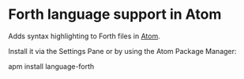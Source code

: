 # Forth language support in Atom

Adds syntax highlighting to Forth files in [Atom](https://atom.io).

Install it via the Settings Pane or by using the Atom Package Manager:

  apm install language-forth

